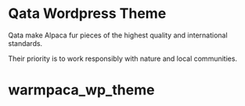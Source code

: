 Qata Wordpress Theme
===

Qata make Alpaca fur pieces of the highest quality and international standards.

Their priority is to work responsibly with nature and local communities.
# warmpaca_wp_theme
